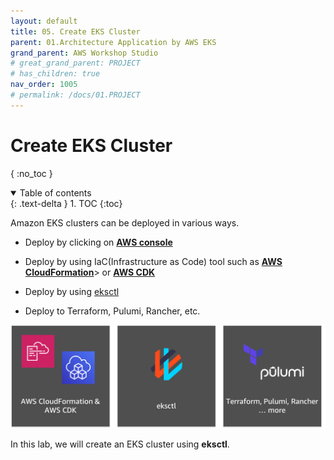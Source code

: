 ```yaml
---
layout: default
title: 05. Create EKS Cluster
parent: 01.Architecture Application by AWS EKS
grand_parent: AWS Workshop Studio
# great_grand_parent: PROJECT
# has_children: true
nav_order: 1005
# permalink: /docs/01.PROJECT
---
```

# Create EKS Cluster

{ :no_toc }

<details open markdown="block">  
  <summary>
    Table of contents
  </summary>
  {: .text-delta }
1. TOC  
{:toc}
</details>

Amazon EKS clusters can be deployed in various ways.

* Deploy by clicking on [**AWS console**](/https://console.aws.amazon.com/eks/home#/)

* Deploy by using IaC(Infrastructure as Code) tool such as [**AWS CloudFormation**](/<https://docs.aws.amazon.com/AWSCloudFormation/latest/UserGuide/Welcome.html)> or [**AWS CDK**](/https://docs.aws.amazon.com/cdk/api/latest/)

* Deploy by using [eksctl](/https://eksctl.io/)

* Deploy to Terraform, Pulumi, Rancher, etc.

![1](/docs/02.AwsWorkshopStudio/01.ArchitectAppEKS/05.CreateEksCluster/pics/1.png)

In this lab, we will create an EKS cluster using **eksctl**.

## 